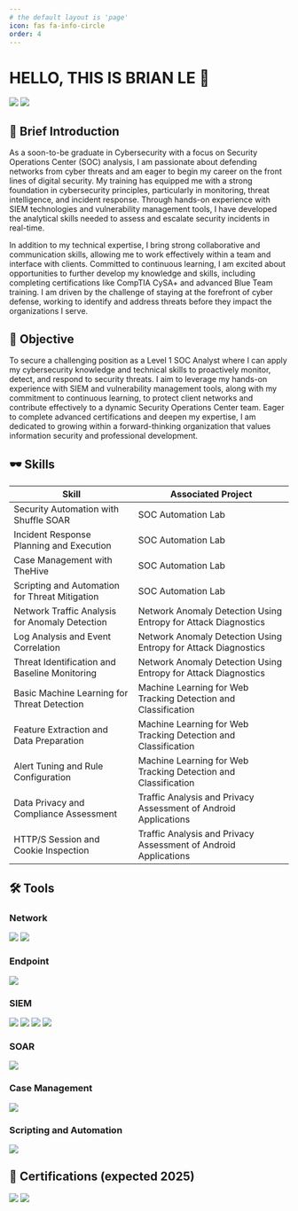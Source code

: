 ```yaml
---
# the default layout is 'page'
icon: fas fa-info-circle
order: 4
---
```

<!-- 
> Add Markdown syntax content to file `_tabs/about.md`{: .filepath } and it will show up on this page.
{: .prompt-tip } 
-->

# HELLO, THIS IS BRIAN LE 👋

<!--
**BrianLe-1904/BrianLe-1904** is a ✨ _special_ ✨ repository because its `README.md` (this file) appears on your GitHub profile.

Here are some ideas to get you started:

- 🔭 I’m currently working on ...
- 🌱 I’m currently learning ...
- 👯 I’m looking to collaborate on ...
- 🤔 I’m looking for help with ...
- 💬 Ask me about ...
- 📫 How to reach me: ...
- 😄 Pronouns: ...
- ⚡ Fun fact: ...
-->
<div>
<a href="https://www.linkedin.com/in/brian-le-cybersecurity/"><img src="https://img.shields.io/badge/-LinkedIn-0072b1?&style=for-the-badge&logo=linkedin&logoColor=white" /></a>
<a href="https://www.instagram.com/dandanisbrian/"><img src="https://img.shields.io/badge/-Instagram-E4405F?&style=for-the-badge&logo=instagram&logoColor=white" /></a>
</div>

## 🌱 Brief Introduction
As a soon-to-be graduate in Cybersecurity with a focus on Security Operations Center (SOC) analysis, I am passionate about defending networks from cyber threats and am eager to begin my career on the front lines of digital security. My training has equipped me with a strong foundation in cybersecurity principles, particularly in monitoring, threat intelligence, and incident response. Through hands-on experience with SIEM technologies and vulnerability management tools, I have developed the analytical skills needed to assess and escalate security incidents in real-time.

In addition to my technical expertise, I bring strong collaborative and communication skills, allowing me to work effectively within a team and interface with clients. Committed to continuous learning, I am excited about opportunities to further develop my knowledge and skills, including completing certifications like CompTIA CySA+ and advanced Blue Team training. I am driven by the challenge of staying at the forefront of cyber defense, working to identify and address threats before they impact the organizations I serve.

## 🔭 Objective
To secure a challenging position as a Level 1 SOC Analyst where I can apply my cybersecurity knowledge and technical skills to proactively monitor, detect, and respond to security threats. I aim to leverage my hands-on experience with SIEM and vulnerability management tools, along with my commitment to continuous learning, to protect client networks and contribute effectively to a dynamic Security Operations Center team. Eager to complete advanced certifications and deepen my expertise, I am dedicated to growing within a forward-thinking organization that values information security and professional development.

## 🕶️ Skills

| Skill                                         | Associated Project         |
|-----------------------------------------------|----------------------------|
| Security Automation with Shuffle SOAR         | SOC Automation Lab|
| Incident Response Planning and Execution      | SOC Automation Lab|
| Case Management with TheHive                  | SOC Automation Lab|
| Scripting and Automation for Threat Mitigation | SOC Automation Lab|
| Network Traffic Analysis for Anomaly Detection |	Network Anomaly Detection Using Entropy for Attack Diagnostics|
| Log Analysis and Event Correlation             |	Network Anomaly Detection Using Entropy for Attack Diagnostics|
| Threat Identification and Baseline Monitoring  |	Network Anomaly Detection Using Entropy for Attack Diagnostics|
| Basic Machine Learning for Threat Detection    |	Machine Learning for Web Tracking Detection and Classification|
| Feature Extraction and Data Preparation        |	Machine Learning for Web Tracking Detection and Classification|
| Alert Tuning and Rule Configuration            |	Machine Learning for Web Tracking Detection and Classification|
| Data Privacy and Compliance Assessment         |	Traffic Analysis and Privacy Assessment of Android Applications|
| HTTP/S Session and Cookie Inspection           |	Traffic Analysis and Privacy Assessment of Android Applications|


## 🛠️ Tools

### Network
<div>
    <img src="https://img.shields.io/badge/-Wireshark-1679A7?&style=for-the-badge&logo=Wireshark&logoColor=white" />
    <img src="https://img.shields.io/badge/-mitmproxy-4CAF50?style=for-the-badge&logo=mitmproxy&logoColor=white" /> 
</div>

### Endpoint
<div>
    <img src="https://img.shields.io/badge/-Microsoft_Defender_for_Endpoint-00A4EF?&style=for-the-badge&logo=Microsoft&logoColor=white" />
</div>

### SIEM
<div>
    <img src="https://img.shields.io/badge/-Microsoft_Sentinel-0078D4?&style=for-the-badge&logo=Microsoft&logoColor=white" />
    <img src="https://img.shields.io/badge/-Splunk-000000?&style=for-the-badge&logo=Splunk&logoColor=white" />
    <img src="https://img.shields.io/badge/-Elastic-005571?&style=for-the-badge&logo=Elastic&logoColor=white" />
    <img src="https://img.shields.io/badge/-Wazuh-0050DB?style=for-the-badge&logo=Wazuh&logoColor=white" /> 
</div>

### SOAR
<div> <img src="https://img.shields.io/badge/-Shuffle-181717?style=for-the-badge&logo=Shuffle&logoColor=white" /> 
</div> 

### Case Management
<div> <img src="https://img.shields.io/badge/-TheHive-FADA5E?style=for-the-badge&logo=TheHive&logoColor=black" /> </div>

### Scripting and Automation
<div> <img src="https://img.shields.io/badge/-Python-3776AB?style=for-the-badge&logo=Python&logoColor=white" /> </div>


## 📄 Certifications (expected 2025)
<div>
    <img src="https://img.shields.io/badge/-CompTIA_CySA+-E00A22?style=for-the-badge&logo=CompTIA&logoColor=white" />
    <img src="https://img.shields.io/badge/-Security_Blue_Team_BTL1-0A66C2?style=for-the-badge&logo=SecurityBlueTeam&logoColor=white" />
</div>
<!--
<div>
<img src="https://img.shields.io/badge/-Security%2B-FF0000?&style=for-the-badge&logo=CompTIA&logoColor=white" />
<img src="https://img.shields.io/badge/-Network%2B-007ACC?&style=for-the-badge&logo=CompTIA&logoColor=white" />
<img src="https://img.shields.io/badge/-A%2B-4D4D4D?&style=for-the-badge&logo=CompTIA&logoColor=white" />
<img src="https://img.shields.io/badge/-CDSA-006400?&style=for-the-badge&logoColor=white" />
<img src="https://img.shields.io/badge/-CCD-000080?&style=for-the-badge&logoColor=white" />
</div>
-->

<!-- 
## 💻 Projects
- <a href="https://github.com/BrianLe-1904/SOC-Automation-Lab.git">SOC Automation Project</a>
- <a href="https://github.com/BrianLe-1904/Network-Anomaly-Detection-Using-Entropy-for-Attack-Diagnostics.git">Network Anomaly Detection Using Entropy for Attack Diagnostics</a>
- <a href="https://github.com/BrianLe-1904/Machine-Learning-for-Web-Tracking-Detection-and-Classification.git">Machine Learning for Web Tracking Detection and Classification</a>
- <a href="https://github.com/BrianLe-1904/Machine-Learning-for-Web-Tracking-Detection-and-Classification.git">Traffic Analysis and Privacy Assessment of Android Applications</a> 
-->
